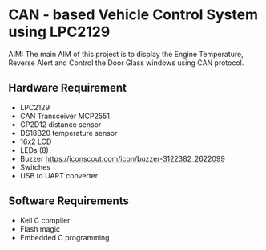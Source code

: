 # CAN - based Vehicle Control System using LPC2129 
AIM: The main AIM of this project is to display the Engine Temperature, Reverse Alert and Control the Door Glass windows using CAN protocol.

## Hardware Requirement
* LPC2129
* CAN Transceiver MCP2551
* GP2D12 distance sensor
* DS18B20 temperature sensor
* 16x2 LCD
* LEDs (8)
* Buzzer https://iconscout.com/icon/buzzer-3122382_2622099
* Switches
* USB to UART converter
## Software Requirements
* Keil C compiler
* Flash magic
* Embedded C programming
  
